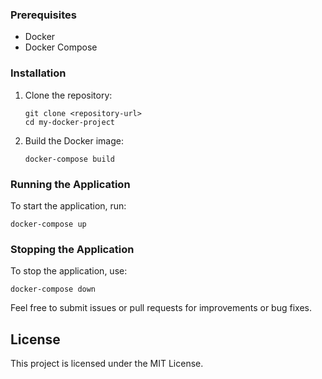 ### Prerequisites

- Docker
- Docker Compose

### Installation

1. Clone the repository:
   ```
   git clone <repository-url>
   cd my-docker-project
   ```

2. Build the Docker image:
   ```
   docker-compose build
   ```

### Running the Application

To start the application, run:
```
docker-compose up
```

### Stopping the Application

To stop the application, use:
```
docker-compose down
```

Feel free to submit issues or pull requests for improvements or bug fixes.

## License

This project is licensed under the MIT License.
